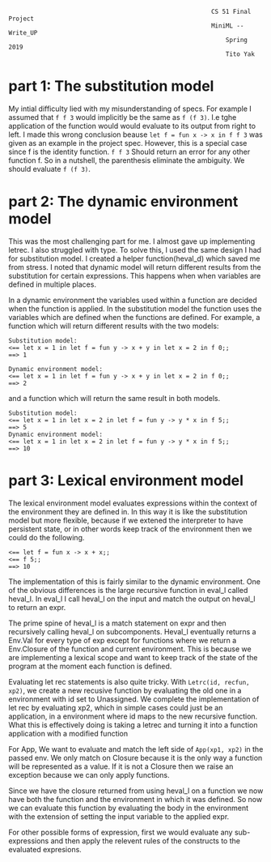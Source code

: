 
                                                            CS 51 Final Project
                                                            MiniML --Write_UP
                                                                Spring 2019
                                                                Tito Yak

# part 1: The substitution model
My intial difficulty lied with my misunderstanding of specs. 
For example I assumed that `f f 3` would implicitly be the same as `f (f 3)`. 
I.e tghe application of the function would would evaluate to its output from right to left. 
I made this wrong conclusion beause `let f = fun x -> x in f f 3` was given as an example in the project spec.
However, this is a special case since f is the identity function. `f f 3` Should return an error for any other function f.
So in a nutshell, the parenthesis eliminate the ambiguity. We should evaluate `f (f 3)`.

# part 2: The dynamic environment model
This was the most challenging part for me. I almost gave up implementing letrec. I also struggled with type.
To solve this, I used the same design I had for substitution model. I created a helper function(heval_d) which saved me from stress. 
I noted that dynamic model will return different results from the substitution for certain expressions.
This happens when when variables are defined in multiple places.

In a dynamic environment the variables used within a function are decided when the function is applied. 
In the substitution model the function uses the variables which are defined when the functions are defined. 
For example, a function which will return different results with the two models: 
```
Substitution model:
<== let x = 1 in let f = fun y -> x + y in let x = 2 in f 0;;
==> 1

Dynamic environment model:
<== let x = 1 in let f = fun y -> x + y in let x = 2 in f 0;;
==> 2
```
and a function which will return the same result in both models.

```
Substitution model:
<== let x = 1 in let x = 2 in let f = fun y -> y * x in f 5;;
==> 5
Dynamic environment model:
<== let x = 1 in let x = 2 in let f = fun y -> y * x in f 5;;
==> 10
```

# part 3: Lexical environment model
The lexical environment model evaluates expressions within the context of the environment they are defined in. 
In this way it is like the substitution model but more flexible, because if we extened the interpreter to have persistent state, or in other words keep track of the environment then we could do the following.

```
<== let f = fun x -> x + x;;
<== f 5;;
==> 10
``` 

The implementation of this is fairly similar to the dynamic environment. One of the obvious differences is the large recursive function in eval_l called heval_l.
In eval_l I call heval_l on the input and match the output on heval_l to return an expr.

The prime spine of heval_l is a match statement on expr and then recursively calling heval_l on subcomponents. Heval_l eventually returns a Env.Val for every type of exp except for functions where we return a Env.Closure of the function and current environment.
This is because we are implementing a lexical scope and want to keep track of the state of the program at the moment each function is defined.

Evaluating let rec statements is also quite tricky.  With `Letrc(id, recfun, xp2)`, we create a new recusive function by evaluating the old one in a environment with id set to Unassigned. 
We complete the implementation of let rec by evaluating xp2, which in simple cases could just be an application, in a environment where id maps to the new recursive function. What this is effectively doing is taking a letrec and turning it into a function application with a modified function
 
For App, We want to evaluate and match the left side of `App(xp1, xp2)` in the passed env. 
We only match on Closure because it is the only way a function will be represented as a value. If it is not a Closure then we raise an exception because we can only apply functions.

Since we have the closure returned from using heval_l on a function we now have both the function and the environment in which it was defined. So now we can evaluate this function by evaluating the body in the environment with the extension of setting the input variable to the applied expr.

For other possible forms of expression, first we would evaluate any sub-expressions and then apply the relevent rules of the constructs to the evaluated expresions. 
